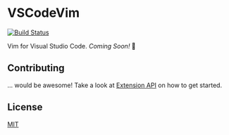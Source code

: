 # VSCodeVim

[![Build Status](https://travis-ci.org/VSCode-Extension/VSCodeVim.svg?branch=master)](https://travis-ci.org/VSCode-Extension/VSCodeVim)

Vim for Visual Studio Code. *Coming Soon!* :gift:

## Contributing

... would be awesome! Take a look at [Extension API](https://code.visualstudio.com/docs/extensionAPI/overview) on how to get started.

## License
[MIT](LICENSE.txt)
